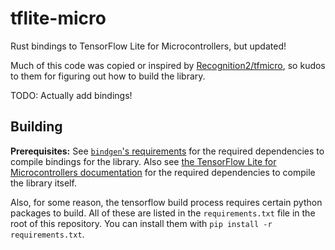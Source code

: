 # tflite-micro

Rust bindings to TensorFlow Lite for Microcontrollers, but updated!

Much of this code was copied or inspired by [Recognition2/tfmicro](https://github.com/Recognition2/tfmicro), so kudos to them for figuring out how to build the library.

TODO: Actually add bindings!

## Building

**Prerequisites:** See [`bindgen`'s requirements](https://rust-lang.github.io/rust-bindgen/requirements.html) for the required dependencies to compile bindings for the library. Also see [the TensorFlow Lite for Microcontrollers documentation](https://www.tensorflow.org/lite/microcontrollers) for the required dependencies to compile the library itself.

Also, for some reason, the tensorflow build process requires certain python packages to build. All of these are listed in the `requirements.txt` file in the root of this repository. You can install them with `pip install -r requirements.txt`.
